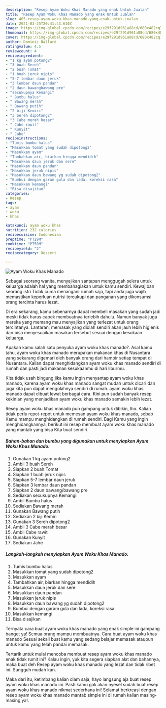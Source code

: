 ```yaml
---
description: "Resep Ayam Woku Khas Manado yang enak Untuk Jualan"
title: "Resep Ayam Woku Khas Manado yang enak Untuk Jualan"
slug: 405-resep-ayam-woku-khas-manado-yang-enak-untuk-jualan
date: 2021-03-25T20:41:43.610Z
image: https://img-global.cpcdn.com/recipes/e29f291d961a88cd/680x482cq70/ayam-woku-khas-manado-foto-resep-utama.jpg
thumbnail: https://img-global.cpcdn.com/recipes/e29f291d961a88cd/680x482cq70/ayam-woku-khas-manado-foto-resep-utama.jpg
cover: https://img-global.cpcdn.com/recipes/e29f291d961a88cd/680x482cq70/ayam-woku-khas-manado-foto-resep-utama.jpg
author: Dominic Ballard
ratingvalue: 4.5
reviewcount: 4
recipeingredient:
- "1 kg ayam potong2"
- "3 buah Sereh"
- "2 buah Tomat"
- "1 buah jeruk nipis"
- "5-7 lembar daun jeruk"
- "3 lembar daun pandan"
- "2 daun bawangbawang pre"
- "secukupnya Kemangi"
- " Bumbu halus"
- " Bawang merah"
- " Bawang putih"
- "2 biji Kemiri"
- "3 Sereh dipotong2"
- "3 Cabe merah besar"
- " Cabe rawit"
- " Kunyit"
- " Jahe"
recipeinstructions:
- "Tumis bumbu halus"
- "Masukkan tomat yang sudah dipotong2"
- "Masukkan ayam"
- "Tambahkan air, biarkan hingga mendidih"
- "Masukkan daun jeruk dan sere"
- "Masukkan daun pandan"
- "Masukkan jeruk nipis"
- "Masukkan daun bawang yg sudah dipotong2"
- "Bumbui dengan garam gula dan lada, koreksi rasa"
- "Masukkan kemangi"
- "Bisa disajikan"
categories:
- Resep
tags:
- ayam
- woku
- khas

katakunci: ayam woku khas 
nutrition: 232 calories
recipecuisine: Indonesian
preptime: "PT29M"
cooktime: "PT50M"
recipeyield: "2"
recipecategory: Dessert

---
```



![Ayam Woku Khas Manado](https://img-global.cpcdn.com/recipes/e29f291d961a88cd/680x482cq70/ayam-woku-khas-manado-foto-resep-utama.jpg)

Sebagai seorang wanita, menyajikan santapan menggugah selera untuk keluarga adalah hal yang membahagiakan untuk kamu sendiri. Kewajiban seorang istri Tidak cuma menangani rumah saja, tapi anda juga wajib memastikan keperluan nutrisi tercukupi dan panganan yang dikonsumsi orang tercinta harus lezat.

Di era  sekarang, kamu sebenarnya dapat membeli masakan yang sudah jadi meski tidak harus capek membuatnya terlebih dahulu. Namun banyak juga mereka yang memang mau menyajikan yang terlezat untuk orang tercintanya. Lantaran, memasak yang diolah sendiri akan jauh lebih higienis dan bisa menyesuaikan masakan tersebut sesuai dengan kesukaan keluarga. 



Apakah kamu salah satu penyuka ayam woku khas manado?. Asal kamu tahu, ayam woku khas manado merupakan makanan khas di Nusantara yang sekarang digemari oleh banyak orang dari hampir setiap tempat di Nusantara. Kalian dapat menghidangkan ayam woku khas manado sendiri di rumah dan pasti jadi makanan kesukaanmu di hari liburmu.

Kita tidak usah bingung jika kamu ingin menyantap ayam woku khas manado, karena ayam woku khas manado sangat mudah untuk dicari dan juga kita pun dapat mengolahnya sendiri di rumah. ayam woku khas manado dapat dibuat lewat berbagai cara. Kini pun sudah banyak resep kekinian yang menjadikan ayam woku khas manado semakin lebih lezat.

Resep ayam woku khas manado pun gampang untuk dibikin, lho. Kalian tidak perlu repot-repot untuk memesan ayam woku khas manado, sebab Kamu mampu menghidangkan di rumah sendiri. Bagi Kamu yang ingin menghidangkannya, berikut ini resep membuat ayam woku khas manado yang mantab yang bisa Kita buat sendiri.

<!--inarticleads1-->

##### Bahan-bahan dan bumbu yang digunakan untuk menyiapkan Ayam Woku Khas Manado:

1. Gunakan 1 kg ayam potong2
1. Ambil 3 buah Sereh
1. Siapkan 2 buah Tomat
1. Siapkan 1 buah jeruk nipis
1. Siapkan 5-7 lembar daun jeruk
1. Siapkan 3 lembar daun pandan
1. Siapkan 2 daun bawang/bawang pre
1. Sediakan secukupnya Kemangi
1. Ambil  Bumbu halus
1. Sediakan  Bawang merah
1. Gunakan  Bawang putih
1. Sediakan 2 biji Kemiri
1. Gunakan 3 Sereh dipotong2
1. Ambil 3 Cabe merah besar
1. Ambil  Cabe rawit
1. Gunakan  Kunyit
1. Sediakan  Jahe




<!--inarticleads2-->

##### Langkah-langkah menyiapkan Ayam Woku Khas Manado:

1. Tumis bumbu halus
1. Masukkan tomat yang sudah dipotong2
1. Masukkan ayam
1. Tambahkan air, biarkan hingga mendidih
1. Masukkan daun jeruk dan sere
1. Masukkan daun pandan
1. Masukkan jeruk nipis
1. Masukkan daun bawang yg sudah dipotong2
1. Bumbui dengan garam gula dan lada, koreksi rasa
1. Masukkan kemangi
1. Bisa disajikan




Ternyata cara buat ayam woku khas manado yang enak simple ini gampang banget ya! Semua orang mampu membuatnya. Cara buat ayam woku khas manado Sesuai sekali buat kamu yang sedang belajar memasak ataupun untuk kamu yang telah pandai memasak.

Tertarik untuk mulai mencoba membuat resep ayam woku khas manado enak tidak rumit ini? Kalau ingin, yuk kita segera siapkan alat dan bahannya, maka buat deh Resep ayam woku khas manado yang lezat dan tidak ribet ini. Sungguh mudah kan. 

Maka dari itu, ketimbang kalian diam saja, hayo langsung aja buat resep ayam woku khas manado ini. Pasti kamu gak akan nyesel sudah buat resep ayam woku khas manado nikmat sederhana ini! Selamat berkreasi dengan resep ayam woku khas manado mantab simple ini di rumah kalian masing-masing,ya!.

